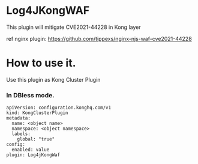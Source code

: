 # Log4JKongWAF
This plugin will mitigate CVE2021-44228 in Kong layer

ref nginx plugin: https://github.com/tippexs/nginx-njs-waf-cve2021-44228 
# How to use it.
Use this plugin as Kong Cluster Plugin

### In DBless mode.

```
apiVersion: configuration.konghq.com/v1
kind: KongClusterPlugin
metadata:
  name: <object name>
  namespace: <object namespace>
  labels:
    global: "true"
config:             
  enabled: value
plugin: Log4jKongWaf
```
